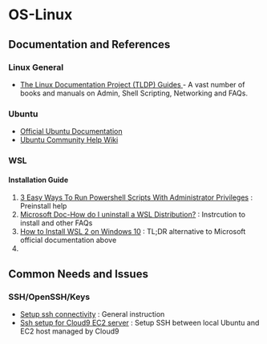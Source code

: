 # OS-Linux
## Documentation and References
### Linux General
* [The Linux Documentation Project (TLDP) Guides ](https://tldp.org/guides.html) - A vast number of books and manuals on Admin, Shell Scripting, Networking and FAQs.

### Ubuntu
* [Official Ubuntu Documentation](https://help.ubuntu.com/)
* [Ubuntu Community Help Wiki](https://help.ubuntu.com/community/CommunityHelpWiki)

### WSL
#### Installation Guide
1. [3 Easy Ways To Run Powershell Scripts With Administrator Privileges](https://www.danielengberg.com/how-to-run-powershell-as-an-administrator/) : Preinstall help
2. [Microsoft Doc-How do I uninstall a WSL Distribution?](https://docs.microsoft.com/en-us/windows/wsl/faq#how-do-i-uninstall-a-wsl-distribution-) : Instrcution to install and other FAQs
3. [How to Install WSL 2 on Windows 10](https://www.omgubuntu.co.uk/how-to-install-wsl2-on-windows-10) : TL;DR alternative to Microsoft official documentation above
4. 

## Common Needs and Issues
### SSH/OpenSSH/Keys
* [Setup ssh connectivity](https://help.ubuntu.com/community/SSH/OpenSSH/Keys) : General instruction
* [Ssh setup for Cloud9 EC2 server](https://docs.aws.amazon.com/cloud9/latest/user-guide/create-environment.html) : Setup SSH between local Ubuntu and EC2 host managed by Cloud9
